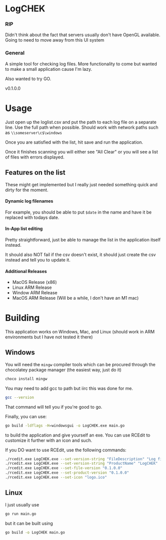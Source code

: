# LogCHEK

### RIP

Didn't think about the fact that servers usually don't have OpenGL available. Going to need to move away from this UI system

### General

A simple tool for checking log files. More functionality to come but wanted to make a small application cause I'm lazy. 

Also wanted to try GO. 

v0.1.0.0



# Usage

Just open up the loglist.csv and put the path to each log file on a separate line. Use the full path when possible. Should work with network paths such as `\\someserver\c$\windows`

Once you are satisfied with the list, hit save and run the application.

Once it finishes scanning you will either see "All Clear" or you will see a list of files with errors displayed. 


## Features on the list

These might get implemented but I really just needed something quick and dirty for the moment. 

#### Dynamic log filenames

For example, you should be able to put `$date` in the name and have it be replaced with todays date.

#### In-App list editing

Pretty straightforward, just be able to manage the list in the application itself instead. 

It should also NOT fail if the csv doesn't exist, it should just create the csv instead and tell you to update it. 


#### Additional Releases

- MacOS Release (x86)
- Linux ARM Release
- Window ARM Release
- MacOS ARM Release (Will be a while, I don't have an M1 mac)


# Building

This application works on Windows, Mac, and Linux (should work in ARM environments but I have not tested it there)

## Windows

You will need the `mingw` compiler tools which can be procured through the chocolatey package manager (the easiest way, just do it)

```bash
choco install mingw
```

You may need to add gcc to path but iirc this was done for me. 

```bash
gcc --version
```

That command will tell you if you're good to go. 

Finally, you can use:

```bash
go build -ldflags -H=windowsgui -o LogCHEK.exe main.go
```

to build the application and give yourself an exe. You can use RCEdit to customize it further with an icon and such.

If you DO want to use RCEdit, use the following commands:

```bash
./rcedit.exe LogCHEK.exe --set-version-string "FileDescription" "Log file checker."
./rcedit.exe LogCHEK.exe --set-version-string "ProductName" "LogCHEK"
./rcedit.exe LogCHEK.exe --set-file-version "0.1.0.0"
./rcedit.exe LogCHEK.exe --set-product-version "0.1.0.0"
./rcedit.exe LogCHEK.exe --set-icon "logo.ico"
```


## Linux

I just usually use 

```bash
go run main.go
```

but it can be built using

```bash
go build -o LogCHEK main.go
```


